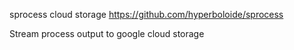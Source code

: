 sprocess cloud storage
https://github.com/hyperboloide/sprocess

Stream process output to google cloud storage